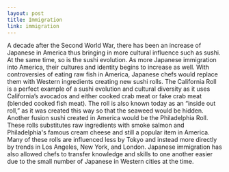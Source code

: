 ```yaml
---
layout: post
title: Immigration
link: immigration
---
```


A decade after the Second World War, there has been an increase of Japanese in America thus bringing in more cultural influence such as sushi. At the same time, so is the sushi evolution. As more Japanese immigration into America, their cultures and identity begins to increase as well. With controversies of eating raw fish in America, Japanese chefs would replace them with Western ingredients creating new sushi rolls. The California Roll is a perfect example of a sushi evolution and cultural diversity as it uses California’s avocados and either cooked crab meat or fake crab meat (blended cooked fish meat). The roll is also known today as an “inside out roll,” as it was created this way so that the seaweed would be hidden. Another fusion sushi created in America would be the Philadelphia Roll. These rolls substitutes raw ingredients with smoke salmon and Philadelphia's famous cream cheese and still a popular item in America. Many of these rolls are influenced less by Tokyo and instead more directly by trends in Los Angeles, New York, and London. Japanese immigration has also allowed chefs to transfer knowledge and skills to one another easier due to the small number of Japanese in Western cities at the time. 
